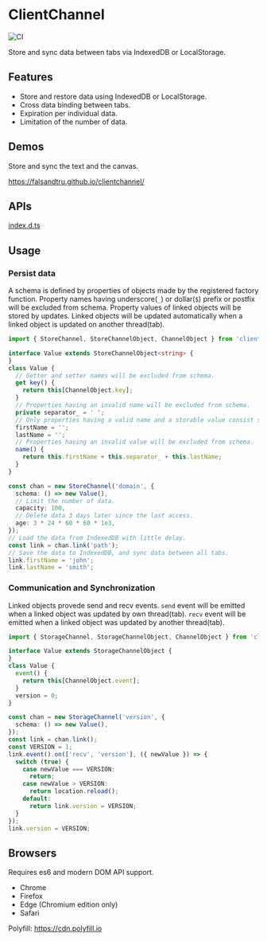 # ClientChannel

![CI](https://github.com/falsandtru/clientChannel/workflows/CI/badge.svg)

Store and sync data between tabs via IndexedDB or LocalStorage.

## Features

- Store and restore data using IndexedDB or LocalStorage.
- Cross data binding between tabs.
- Expiration per individual data.
- Limitation of the number of data.

## Demos

Store and sync the text and the canvas.

https://falsandtru.github.io/clientchannel/

## APIs

[index.d.ts](index.d.ts)

## Usage

### Persist data

A schema is defined by properties of objects made by the registered factory function.
Property names having underscore(`_`) or dollar(`$`) prefix or postfix will be excluded from schema.
Property values of linked objects will be stored by updates.
Linked objects will be updated automatically when a linked object is updated on another thread(tab).

```ts
import { StoreChannel, StoreChannelObject, ChannelObject } from 'clientchannel';

interface Value extends StoreChannelObject<string> {
}
class Value {
  // Getter and setter names will be excluded from schema.
  get key() {
    return this[ChannelObject.key];
  }
  // Properties having an invalid name will be excluded from schema.
  private separator_ = ' ';
  // Only properties having a valid name and a storable value consist schema.
  firstName = '';
  lastName = '';
  // Properties having an invalid value will be excluded from schema.
  name() {
    return this.firstName + this.separator_ + this.lastName;
  }
}

const chan = new StoreChannel('domain', {
  schema: () => new Value(),
  // Limit the number of data.
  capacity: 100,
  // Delete data 3 days later since the last access.
  age: 3 * 24 * 60 * 60 * 1e3,
});
// Load the data from IndexedDB with little delay.
const link = chan.link('path');
// Save the data to IndexedDB, and sync data between all tabs.
link.firstName = 'john';
link.lastName = 'smith';
```

### Communication and Synchronization

Linked objects provede send and recv events.
`send` event will be emitted when a linked object was updated by own thread(tab).
`recv` event will be emitted when a linked object was updated by another thread(tab).

```ts
import { StorageChannel, StorageChannelObject, ChannelObject } from 'clientchannel';

interface Value extends StorageChannelObject {
}
class Value {
  event() {
    return this[ChannelObject.event];
  }
  version = 0;
}

const chan = new StorageChannel('version', {
  schema: () => new Value(),
});
const link = chan.link();
const VERSION = 1;
link.event().on(['recv', 'version'], ({ newValue }) => {
  switch (true) {
    case newValue === VERSION:
      return;
    case newValue > VERSION:
      return location.reload();
    default:
      return link.version = VERSION;
  }
});
link.version = VERSION;
```

## Browsers

Requires es6 and modern DOM API support.

- Chrome
- Firefox
- Edge (Chromium edition only)
- Safari

Polyfill: https://cdn.polyfill.io
